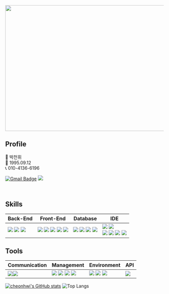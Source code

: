 <div align=center>
  <img src="https://capsule-render.vercel.app/api?type=wave&color=auto&height=300&section=header&text=cheonhwi's%20Github&fontSize=60"  style ="width : 1000px; height:400px"/>
</div>


## Profile
🧑 박천휘 <br>
👶 1995.09.12 <br>
📞 010-4136-6196 <br>

[![Gmail Badge](https://img.shields.io/badge/Gmail-d14836?style=flat-square&logo=Gmail&logoColor=white&link=mailto:cjsgnl1995@gmail.com)](mailto:cjsgnl1995@gmail.com) <span><a href="https://atom-rifle-e46.notion.site/00a1bd21ad4e4eaa804fc07840faa866"><img src="https://img.shields.io/badge/Notion-00000?style=round-square&logo=Notion&logoColor=black"/></span></a>



<br>

## Skills

| Back-End | Front-End | Database | IDE |
| --- | --- | --- | --- |
| <span><img src="https://img.shields.io/badge/-JAVA-blueviolet"/></span> <span><img src="https://img.shields.io/badge/-JSP-red"/></span>  <span><img src="https://img.shields.io/badge/JSON-00000?style=round-square&logo=JSON&logoColor=black"/></span> | <span><img src="https://img.shields.io/badge/JavaScript-F7DF1E?style=round-square&logo=JavaScript&logoColor=black"/></span> <span><img src="https://img.shields.io/badge/jQuery-0769AD?style=round-square&logo=jQuery&logoColor=black"/></span> <span><img src="https://img.shields.io/badge/HTML-E34F26?style=round-square&logo=HTML&logoColor=black"/></span> <span><img src="https://img.shields.io/badge/CSS-1572B6?style=round-square&logo=CSS&logoColor=black"/></span> <span><img src="https://img.shields.io/badge/ThymeLeaf-005F0F?style=round-square&logo=ThymeLeaf&logoColor=black"/></span> | <span><img src="https://img.shields.io/badge/MariaDB-003545?style=round-square&logo=mariadb&logoColor=white"/></span> <span><img src="https://img.shields.io/badge/MySQL-%2300f.svg?style=round-square&logo=mysql&logoColor=white"/></span> <span><img src="https://img.shields.io/badge/Oracle-F80000.svg?style=round-square&logo=mysql&logoColor=white"/></span> <span><img src="https://img.shields.io/badge/-MyBatis-orange"/></span> | <span><img src="https://img.shields.io/badge/Eclipse-2C2255.svg?style=round-square&logo=Eclipse&logoColor=white"/></span> <span><img src="https://img.shields.io/badge/Visual Studio Code-007ACC.svg?style=round-square&logo=Visual Studio Code&logoColor=white"/></span> <br> <span><img src="https://img.shields.io/badge/IntelliJ-000000.svg?style=round-square&logo=IntelliJ IDEA&logoColor=white"/></span> <span><img src="https://img.shields.io/badge/-DBeaver-brightgreen"/></span> <span><img src="https://img.shields.io/badge/Sourcetree-0052CC.svg?style=round-square&logo=Sourcetree&logoColor=white"/></span> <span><img src="https://img.shields.io/badge/Postman-FF6C37.svg?style=round-square&logo=Postman&logoColor=white"/></span> |


## Tools

| Communication | Management | Environment | API |
| --- | --- | --- | --- |
| <span><img src="https://img.shields.io/badge/Slack-4A154B.svg?style=round-square&logo=Slack&logoColor=white"/></span><span><img src="https://img.shields.io/badge/Discord-5865F2?style=round-square&logo=Discord&logoColor=black"/></span> | <span><img src="https://img.shields.io/badge/Git-F05032?style=round-square&logo=Git&logoColor=black"/></span> <span><img src="https://img.shields.io/badge/GitHub-181717?style=round-square&logo=GitHub&logoColor=black"/></span> <span><img src="https://img.shields.io/badge/Gradle-02303A?style=round-square&logo=Gradle&logoColor=black"/></span> <span><img src="https://img.shields.io/badge/-yml-brightgreen"/></span> | <span><img src="https://img.shields.io/badge/SpringBoot-6DB33F?style=round-square&logo=Spring&logoColor=black"/></span> <img src="https://img.shields.io/badge/Tomcat-F8DC75?style=flat&logo=ApacheTomcat&logoColor=white" /> <img src="https://img.shields.io/badge/AWS-232F3E?style=flat&logo=AmazonAWS&logoColor=white" /> | <span><img src="https://img.shields.io/badge/-JDBC-blue"/>  |



[![cheonhwi's GitHub stats](https://github-readme-stats.vercel.app/api?username=parkcheonhwi)](https://github.com/parkcheonhwi/github-readme-stats)
![Top Langs](https://github-readme-stats.vercel.app/api/top-langs/?username=parkcheonhwi&layout=compact)




